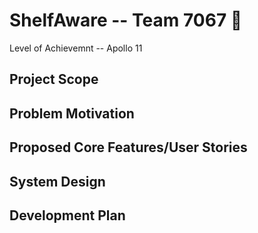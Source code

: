 # ShelfAware -- Team 7067 👋
Level of Achievemnt -- Apollo 11

## Project Scope

## Problem Motivation

## Proposed Core Features/User Stories

## System Design

## Development Plan
